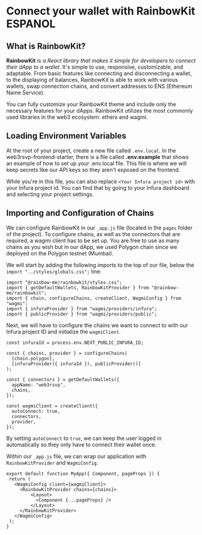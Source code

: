 # Connect your wallet with RainbowKit ESPANOL

## What is RainbowKit?

**RainbowKit** is _a React library that makes it simple for developers to connect their dApp to a wallet_. It's simple to use, responsive, customizable, and adaptable. From basic features like connecting and disconnecting a wallet, to the displaying of balances, RainbowKit is able to work with various wallets, swap connection chains, and convert addresses to ENS (Ethereum Name Service).

You can fully customize your RainbowKit theme and include only the necessary features for your dApps. RainbowKit utilizes the most commonly used libraries in the web3 ecosystem: ethers and wagmi.

## Loading Environment Variables

At the root of your project, create a new file called `.env.local`. In the web3rsvp-frontend-starter, there is a file called **.env.example** that shows an example of how to set up your .env.local file. This file is where we will keep secrets like our API keys so they aren't exposed on the frontend.

While you're in this file, you can also replace `<Your Infura project id>` with your Infura project id. You can find that by going to your Infura dashboard and selecting your project settings.

## Importing and Configuration of Chains

We can configure RainbowKit in our `_app.js` file (located in the `pages` folder of the project). To configure chains, as well as the connectors that are required, a wagmi client has to be set up. You are free to use as many chains as you wish but in our dApp, we used Polygon chain since we deployed on the Polygon testnet (Mumbai).

We will start by adding the following imports to the top of our file, below the `import "../styles/globals.css";` line:

```
import "@rainbow-me/rainbowkit/styles.css";
import { getDefaultWallets, RainbowKitProvider } from "@rainbow-me/rainbowkit";
import { chain, configureChains, createClient, WagmiConfig } from "wagmi";
import { infuraProvider } from "wagmi/providers/infura";
import { publicProvider } from "wagmi/providers/public";
```

Next, we will have to configure the chains we want to connect to with our Infura project ID and initialize the `wagmiClient`.

```
const infuraId = process.env.NEXT_PUBLIC_INFURA_ID;

const { chains, provider } = configureChains(
  [chain.polygon],
  [infuraProvider({ infuraId }), publicProvider()]
);

const { connectors } = getDefaultWallets({
  appName: "web3rsvp",
  chains,
});

const wagmiClient = createClient({
  autoConnect: true,
  connectors,
  provider,
});
```

By setting `autoConnect` to `true`, we can keep the user logged in automatically so they only have to connect their wallet once.

Within our `_app.js` file, we can wrap our application with `RainbowKitProvider` and `WagmiConfig`.

```
export default function MyApp({ Component, pageProps }) {
 return (
   <WagmiConfig client={wagmiClient}>
     <RainbowKitProvider chains={chains}>
         <Layout>
           <Component {...pageProps} />
         </Layout>
     </RainbowKitProvider>
   </WagmiConfig>
 );
}
```
